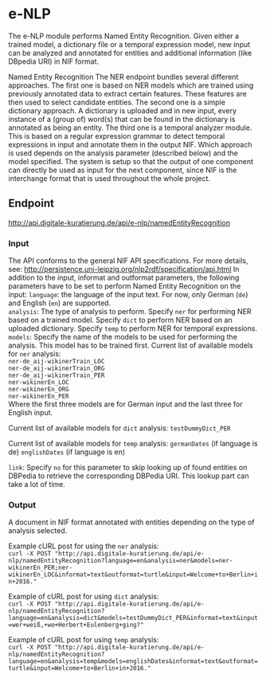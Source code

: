 # e-NLP


The e-NLP module performs Named Entity Recognition. Given either a trained model, a dictionary file or a temporal expression model, new input can be analyzed and annotated for entities and additional information (like DBpedia URI) in NIF format.

Named Entity Recognition
The NER endpoint bundles several different approaches. 
The first one is based on NER models which are trained using previously annotated data to extract certain features. These features are then used to select candidate entities. The second one is a simple dictionary approach. A dictionary is uploaded and in new input, every instance of a (group of) word(s) that can be found in the dictionary is annotated as being an entity. 
The third one is a temporal analyzer module. This is based on a regular expression grammar to detect temporal expressions in input and annotate them in the output NIF.
Which approach is used depends on the analysis parameter (described below) and the model specified.
The system is setup so that the output of one component can directly be used as input for the next component, since NIF is the interchange format that is used throughout the whole project.

## Endpoint

http://api.digitale-kuratierung.de/api/e-nlp/namedEntityRecognition

### Input
The API conforms to the general NIF API specifications. For more details, see: http://persistence.uni-leipzig.org/nlp2rdf/specification/api.html
In addition to the input, informat and outformat parameters, the following parameters have to be set to perform Named Entity Recognition on the input:
`language`: the language of the input text. For now, only German (`de`) and English (`en`) are supported.  
`analysis`: The type of analysis to perform. Specify `ner` for performing NER based on a trained model. Specify `dict` to perform NER based on an uploaded dictionary. Specify `temp` to perform NER for temporal expressions.  
`models`: Specify the name of the models to be used for performing the analysis. This model has to be trained first. Current list of available models for `ner` analysis:  
`ner-de_aij-wikinerTrain_LOC`  
`ner-de_aij-wikinerTrain_ORG`  
`ner-de_aij-wikinerTrain_PER`  
`ner-wikinerEn_LOC`  
`ner-wikinerEn_ORG`  
`ner-wikinerEn_PER`  
Where the first three models are for German input and the last three for English input.

Current list of available models for `dict` analysis:
`testDummyDict_PER`

Current list of available models for `temp` analysis: 
`germanDates` (if language is de)
`englishDates` (if language is en)

`link`: Specify `no` for this parameter to skip looking up of found entities on DBPedia to retrieve the corresponding DBPedia URI. This lookup part can take a lot of time. 


### Output
A document in NIF format annotated with entities depending on the type of analysis selected.

Example cURL post for using the `ner` analysis:  
`curl -X POST "http://api.digitale-kuratierung.de/api/e-nlp/namedEntityRecognition?language=en&analysis=ner&models=ner-wikinerEn_PER;ner-wikinerEn_LOC&informat=text&outformat=turtle&input=Welcome+to+Berlin+in+2016."`

Example of cURL post for using `dict` analysis:  
`curl -X POST "http://api.digitale-kuratierung.de/api/e-nlp/namedEntityRecognition?language=en&analysis=dict&models=testDummyDict_PER&informat=text&input=wer+weiß,+wo+Herbert+Eulenberg+ging?"`


Example of cURL post for using `temp` analysis:  
`curl -X POST "http://api.digitale-kuratierung.de/api/e-nlp/namedEntityRecognition?language=en&analysis=temp&models=englishDates&informat=text&outformat=turtle&input=Welcome+to+Berlin+in+2016."`
